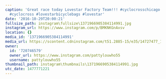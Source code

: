 ```yaml
---
caption: 'Great race today Lovestar Factory Team!!! #cyclocrosschicago #cycling #lovestarfactoryteam
  #cyclocross #lovestarbicyclebags #lovestar'
date: '2016-10-29T20:00:21'
fullsize_path: instagram\fullsize\1371966905384114991.jpg
instagram_url: https://www.instagram.com/p/BMKNKGnAxsv
location: {}
media_id: '1371966905384114991'
media_url: https://scontent.cdninstagram.com/t51.2885-15/e35/14727477_1769756856611178_7930626420227702784_n.jpg?ig_cache_key=MTM3MTk2NjkwNTM4NDExNDk5MQ%3D%3D.2
owner:
  id: '720746579'
  owner_url: https://www.instagram.com/pattylouwho55
  username: pattylouwho55
thumbnail_path: instagram\thumbnails\1371966905384114991.jpg
utc_date: 1477771221
---
```

